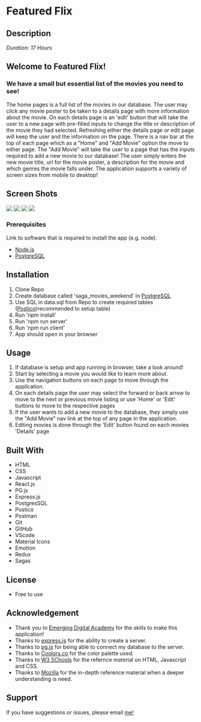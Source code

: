 # Featured Flix

## Description

_Duration: 17 Hours_

## Welcome to Featured Flix!

### We have a small but essential list of the movies you need to see!

The home pages is a full list of the movies in our database. The user may click any movie poster to be taken to a details page with more information about the movie. On each details page is an 'edit' button that will take the user to a new page with pre-filled inputs to change the title or description of the movie they had selected. Refreshing either the details page or edit page will keep the user and the information on the page. There is a nav bar at the top of each page which as a "Home" and "Add Movie" option the move to either page. The "Add Movie" will take the user to a page that has the inputs required to add a new movie to our database! The user simply enters the new movie title, url for the movie poster, a description for the movie and which genres the movie falls under. The application supports a variety of screen sizes from mobile to desktop!

<!-- To see the fully functional site, please visit: [DEPLOYED VERSION OF APP](https://sleepy-tor-30450.herokuapp.com/#/) -->

## Screen Shots

<img src='./public/images/Screen Shot 2022-10-09 at 10.38.21 PM.jpg'>
<img src='./public/images/Screen Shot 2022-10-09 at 10.38.47 PM.jpg'>
<img src='./public/images/Screen Shot 2022-10-09 at 10.39.15 PM.jpg'>
<img src='./public/images/Screen Shot 2022-10-09 at 10.39.33 PM.jpg'>

### Prerequisites

Link to software that is required to install the app (e.g. node).

- [Node.js](https://nodejs.org/en/)
- [PostgreSQL](https://www.postgresql.org)

## Installation

1. Clone Repo
2. Create database called 'saga_movies_weekend' in [PostgreSQL](https://www.postgresql.org)
3. Use SQL in data.sql from Repo to create required tables ([Postico](https://eggerapps.at/postico/))recommended to setup table)
4. Run 'npm install'
5. Run 'npm run server'
6. Run 'npm run client'
7. App should open in your browser

## Usage

1. If database is setup and app running in browser, take a look around!
2. Start by selecting a movie you would like to learn more about.
3. Use the navigation buttons on each page to move through the appilcation.
4. On each details page the user may select the forward or back arrow to move to the next or previous
    movie listing or use 'Home' or 'Edit' buttons to move to the respective pages
5. If the user wants to add a new movie to the database, they simply use the "Add Movie" nav link
    at the top of any page in the application.
6. Editing movies is done through the 'Edit' button found on each movies 'Details' page


## Built With

 - HTML
 - CSS
 - Javascript
 - React.js
 - PG.js
 - Express.js
 - PostgresSQL
 - Postico
 - Postman
 - Git
 - GitHub
 - VScode
 - Material Icons
 - Emotion
 - Redux
 - Sagas

## License

- Free to use

## Acknowledgement
 - Thank you to [Emerging Digital Academy](http://emergingacademy.org/) for the skills to make this application!
 - Thanks to [express.js](https://expressjs.com) for the ability to create a server.
 - Thanks to [pg.js](https://www.npmjs.com/package/pg) for being able to connect my database to the server.
 - Thanks to [Coolors.co](https://coolors.co/) for the color palette used.
 - Thanks to [W3 SChools](https://www.w3schools.com) for the refernce material on HTML, Javascript and CSS.
 - Thanks to [Mozilla](https://developer.mozilla.org/en-US/) for the in-depth reference material when a deeper understanding is need.

## Support
If you have suggestions or issues, please email [me!](ddvetter23@gmail.com)

